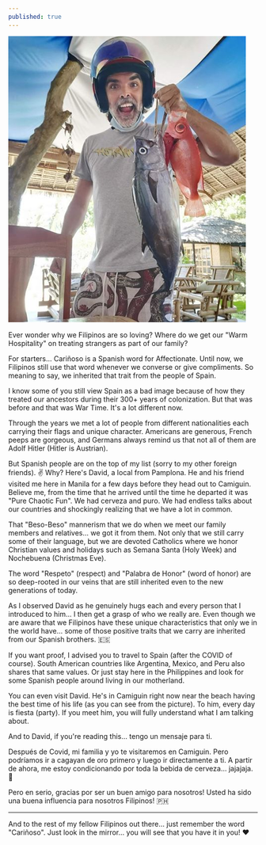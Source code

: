 ```yaml
---
published: true
---
```

![Spanish](/images/David.jpg)

Ever wonder why we Filipinos are so loving?
Where do we get our "Warm Hospitality" on treating strangers as part of our family?

For starters... Cariñoso is a Spanish word for Affectionate.
Until now, we Filipinos still use that word whenever we converse or give compliments.
So meaning to say, we inherited that trait from the people of Spain.

I know some of you still view Spain as a bad image because of how they treated our ancestors during their 300+ years of colonization.
But that was before and that was War Time. It's a lot different now.

Through the years we met a lot of people from different nationalities each carrying their flags and unique character.
Americans are generous, French peeps are gorgeous, and Germans always remind us that not all of them are Adolf Hitler (Hitler is Austrian).

But Spanish people are on the top of my list (sorry to my other foreign friends). ✌
Why?
Here's David, a local from Pamplona. He and his friend visited me here in Manila for a few days before they head out to Camiguin.
Believe me, from the time that he arrived until the time he departed it was "Pure Chaotic Fun".
We had cerveza and puro. We had endless talks about our countries and shockingly realizing that we have a lot in common.

That "Beso-Beso" mannerism that we do when we meet our family members and relatives... we got it from them.
Not only that we still carry some of their language, but we are devoted Catholics where we honor Christian values and holidays such as Semana Santa (Holy Week) and Nochebuena (Christmas Eve).

The word "Respeto" (respect) and "Palabra de Honor" (word of honor) are so deep-rooted in our veins that are still inherited even to the new generations of today.

As I observed David as he genuinely hugs each and every person that I introduced to him... I then get a grasp of who we really are.
Even though we are aware that we Filipinos have these unique characteristics that only we in the world have... some of those positive traits that we carry are inherited from our Spanish brothers. 🇪🇸

If you want proof, I advised you to travel to Spain (after the COVID of course). South American countries like Argentina, Mexico, and Peru also shares that same values.
Or just stay here in the Philippines and look for some Spanish people around living in our motherland.

You can even visit David. He's in Camiguin right now near the beach having the best time of his life (as you can see from the picture).
To him, every day is fiesta (party). If you meet him, you will fully understand what I am talking about.

And to David, if you're reading this... tengo un mensaje para ti.

Después de Covid, mi familia y yo te visitaremos en Camiguin. Pero podríamos ir a cagayan de oro primero y luego ir directamente a ti.
A partir de ahora, me estoy condicionando por toda la bebida de cerveza... jajajaja. 🤣

Pero en serio, gracias por ser un buen amigo para nosotros!
Usted ha sido una buena influencia para nosotros Filipinos! 🇵🇭

----------------------------------------------------------------------------------

And to the rest of my fellow Filipinos out there... just remember the word "Cariñoso".
Just look in the mirror... you will see that you have it in you! ♥
